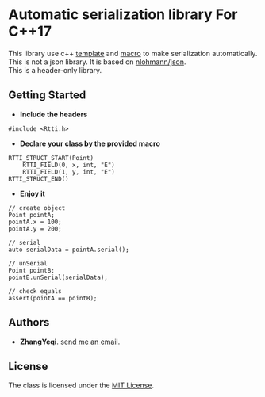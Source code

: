 # Automatic serialization library For C++17

<p>
This library use c++ 
<a href="http://www.cplusplus.com/doc/oldtutorial/templates/">template</a> 
and 
<a href="http://www.cplusplus.com/doc/tutorial/preprocessor/">macro</a>
to make serialization automatically.
<br/>
This is not a json library. It is based on <a href="https://github.com/nlohmann/json">nlohmann/json</a>.
<br/>
This is a header-only library.
</p>

## Getting Started

- <b>Include the headers </b><br/>
```
#include <Rtti.h>
```

- <b>Declare your class by the provided macro</b><br/>
```
RTTI_STRUCT_START(Point)
    RTTI_FIELD(0, x, int, "E")
    RTTI_FIELD(1, y, int, "E")
RTTI_STRUCT_END()
```

- <b>Enjoy it</b><br>
```
// create object
Point pointA;
pointA.x = 100;
pointA.y = 200;

// serial
auto serialData = pointA.serial();

// unSerial
Point pointB;
pointB.unSerial(serialData);

// check equals
assert(pointA == pointB);
```

## Authors
* **ZhangYeqi**. <a href="mailto:hello.zhangyeqi@gmail.com">send me an email</a>.

## License
The class is licensed under the <a href="https://opensource.org/licenses/MIT">MIT License</a>.